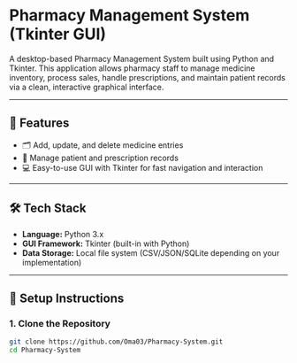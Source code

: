 #  Pharmacy Management System (Tkinter GUI)

A desktop-based Pharmacy Management System built using Python and Tkinter. This application allows pharmacy staff to manage medicine inventory, process sales, handle prescriptions, and maintain patient records via a clean, interactive graphical interface.

---

## 🧰 Features

- 🗂️ Add, update, and delete medicine entries
- 👤 Manage patient and prescription records
- 💻 Easy-to-use GUI with Tkinter for fast navigation and interaction

---

## 🛠 Tech Stack

- **Language:** Python 3.x  
- **GUI Framework:** Tkinter (built-in with Python)  
- **Data Storage:** Local file system (CSV/JSON/SQLite depending on your implementation)

---

## 🚀 Setup Instructions

### 1. Clone the Repository
```bash
git clone https://github.com/Oma03/Pharmacy-System.git
cd Pharmacy-System
